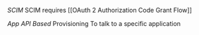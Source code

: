 *SCIM*
SCIM requires [[OAuth 2 Authorization Code Grant Flow]]

*App API Based* Provisioning
To talk to a specific application